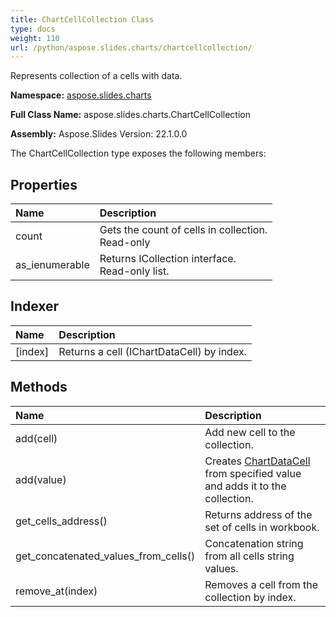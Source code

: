 ```yaml
---
title: ChartCellCollection Class
type: docs
weight: 110
url: /python/aspose.slides.charts/chartcellcollection/
---
```


Represents collection of a cells with data.

**Namespace:** [aspose.slides.charts](/python/aspose.slides.charts/)

**Full Class Name:** aspose.slides.charts.ChartCellCollection

**Assembly:**  Aspose.Slides Version: 22.1.0.0

The ChartCellCollection type exposes the following members:
## **Properties**
|**Name**|**Description**|
| :- | :- |
|count|Gets the count of cells in collection.<br/>            Read-only|
|as_ienumerable|Returns ICollection interface.<br/>            Read-only list.|
## **Indexer**
|**Name**|**Description**|
| :- | :- |
|[index]|Returns a cell (IChartDataCell) by index.|
## **Methods**
|**Name**|**Description**|
| :- | :- |
|add(cell)|Add new cell to the collection.|
|add(value)|Creates [ChartDataCell](/python/aspose.slides.charts/chartdatacell/) from specified value and adds it to the collection.|
|get_cells_address()|Returns address of the set of cells in workbook.|
|get_concatenated_values_from_cells()|Concatenation string from all cells string values.|
|remove_at(index)|Removes a cell from the collection by index.|
